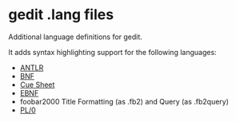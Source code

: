 # gedit .lang files

Additional language definitions for gedit.

It adds syntax highlighting support for the following languages:
 - [ANTLR](https://en.wikipedia.org/wiki/ANTLR "ANTLR")
 - [BNF](https://en.wikipedia.org/wiki/Backus%E2%80%93Naur_form "BNF")
 - [Cue Sheet](https://en.wikipedia.org/wiki/Cue_sheet_(computing) "Cue Sheet")
 - [EBNF](https://en.wikipedia.org/wiki/Extended_Backus%E2%80%93Naur_form "EBNF")
 - foobar2000 Title Formatting (as .fb2) and Query (as .fb2query)
 - [PL/0](https://en.wikipedia.org/wiki/PL/0 "PL/0")
